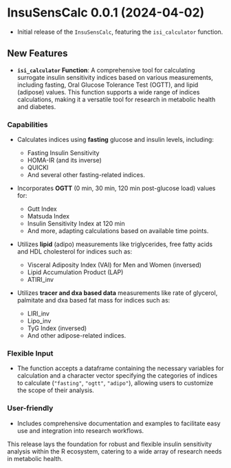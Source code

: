 # InsuSensCalc 0.0.1 (2024-04-02)

- Initial release of the `InsuSensCalc`, featuring the `isi_calculator` function.

## New Features

- **`isi_calculator` Function**: A comprehensive tool for calculating surrogate insulin sensitivity indices based on various measurements, including fasting, Oral Glucose Tolerance Test (OGTT), and lipid (adipose) values. This function supports a wide range of indices calculations, making it a versatile tool for research in metabolic health and diabetes.

### Capabilities

- Calculates indices using **fasting** glucose and insulin levels, including:
  - Fasting Insulin Sensitivity
  - HOMA-IR (and its inverse)
  - QUICKI
  - And several other fasting-related indices.

- Incorporates **OGTT** (0 min, 30 min, 120 min post-glucose load) values for:
  - Gutt Index
  - Matsuda Index
  - Insulin Sensitivity Index at 120 min
  - And more, adapting calculations based on available time points.

- Utilizes **lipid** (adipo) measurements like triglycerides, free fatty acids and HDL cholesterol for indices such as:
  - Visceral Adiposity Index (VAI) for Men and Women (inversed)
  - Lipid Accumulation Product (LAP)
  - ATIRI_inv
  
- Utilizes **tracer and dxa based data** measurements like rate of glycerol, palmitate and dxa based fat mass for indices such as:
  - LIRI_inv
  - Lipo_inv
  - TyG Index (inversed)
  - And other adipose-related indices.

### Flexible Input

- The function accepts a dataframe containing the necessary variables for calculation and a character vector specifying the categories of indices to calculate (`"fasting"`, `"ogtt"`, `"adipo"`), allowing users to customize the scope of their analysis.

### User-friendly

- Includes comprehensive documentation and examples to facilitate easy use and integration into research workflows.

This release lays the foundation for robust and flexible insulin sensitivity analysis within the R ecosystem, catering to a wide array of research needs in metabolic health.
